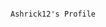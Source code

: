 ```

Ashrick12's Profile

```

<!---
Ashrick12/Ashrick12 is a ✨ special ✨ repository because its `README.md` (this file) appears on your GitHub profile.
You can click the Preview link to take a look at your changes.
--->
